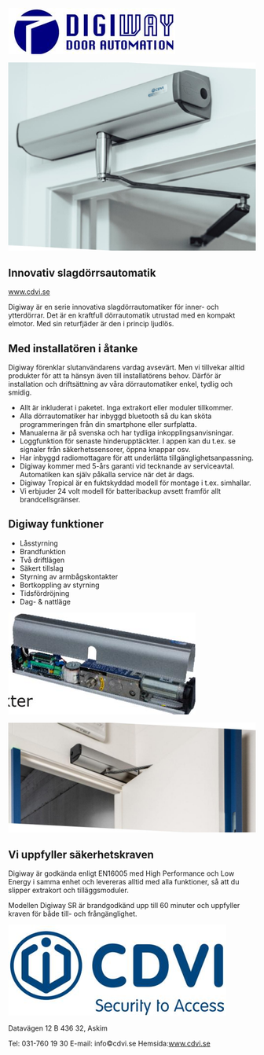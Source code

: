 ![](_page_0_Picture_0.jpeg)

![](_page_0_Picture_1.jpeg)

## Innovativ slagdörrsautomatik

www.cdvi.se

Digiway är en serie innovativa slagdörrautomatiker för inner- och ytterdörrar. Det är en kraftfull dörrautomatik utrustad med en kompakt elmotor. Med sin returfjäder är den i princip ljudlös.

## **Med installatören i åtanke**

Digiway förenklar slutanvändarens vardag avsevärt. Men vi tillvekar alltid produkter för att ta hänsyn även till installatörens behov. Därför är installation och driftsättning av våra dörrautomatiker enkel, tydlig och smidig.

- Allt är inkluderat i paketet. Inga extrakort eller moduler tillkommer.
- Alla dörrautomatiker har inbyggd bluetooth så du kan sköta programmeringen från din smartphone eller surfplatta.
- Manualerna är på svenska och har tydliga inkopplingsanvisningar.
- Loggfunktion för senaste hinderupptäckter. I appen kan du t.ex. se signaler från säkerhetssensorer, öppna knappar osv.
- Har inbyggd radiomottagare för att underlätta tillgänglighetsanpassning.
- Digiway kommer med 5-års garanti vid tecknande av serviceavtal. Automatiken kan själv påkalla service när det är dags.
- Digiway Tropical är en fuktskyddad modell för montage i t.ex. simhallar.
- Vi erbjuder 24 volt modell för batteribackup avsett framför allt brandcellsgränser.

## **Digiway funktioner**

- Låsstyrning
- Brandfunktion
- Två driftlägen
- Säkert tillslag
- Styrning av armbågskontakter
- Bortkoppling av styrning
- Tidsfördröjning
- Dag- & nattläge

![](_page_2_Picture_9.jpeg)

![](_page_2_Picture_10.jpeg)

## **Vi uppfyller säkerhetskraven**

Digiway är godkända enligt EN16005 med High Performance och Low Energy i samma enhet och levereras alltid med alla funktioner, så att du slipper extrakort och tilläggsmoduler.

Modellen Digiway SR är brandgodkänd upp till 60 minuter och uppfyller kraven för både till- och frångänglighet.

![](_page_3_Picture_0.jpeg)

Datavägen 12 B 436 32, Askim

Tel: 031-760 19 30 E-mail: info©cdvi.se Hemsida:www.cdvi.se